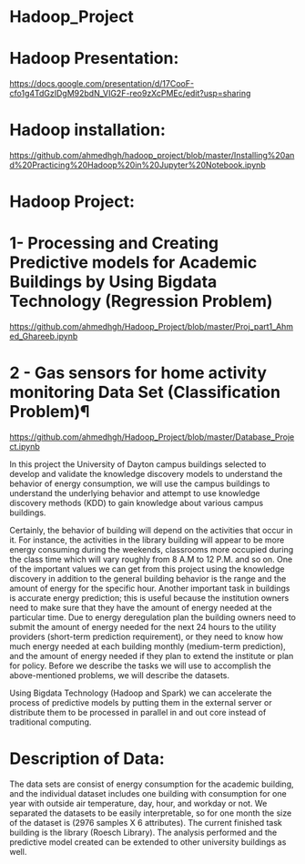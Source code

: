 # Hadoop_Project

# Hadoop Presentation:

https://docs.google.com/presentation/d/17CooF-cfo1g4TdGzIDgM92bdN_VIG2F-reo9zXcPMEc/edit?usp=sharing

# Hadoop installation:
https://github.com/ahmedhgh/hadoop_project/blob/master/Installing%20and%20Practicing%20Hadoop%20in%20Jupyter%20Notebook.ipynb

# Hadoop Project: 
# 1- Processing and Creating Predictive models for Academic Buildings by Using Bigdata Technology (Regression Problem)
https://github.com/ahmedhgh/Hadoop_Project/blob/master/Proj_part1_Ahmed_Ghareeb.ipynb

# 2 - Gas sensors for home activity monitoring Data Set (Classification Problem)¶
https://github.com/ahmedhgh/Hadoop_Project/blob/master/Database_Project.ipynb

In this project the University of Dayton campus buildings selected to develop and validate the knowledge
discovery models to understand the behavior of energy consumption, we will use the campus buildings to
understand the underlying behavior and attempt to use knowledge discovery methods (KDD) to gain
knowledge about various campus buildings.

Certainly, the behavior of building will depend on the activities that occur in it. For instance, the activities
in the library building will appear to be more energy consuming during the weekends, classrooms more
occupied during the class time which will vary roughly from 8 A.M to 12 P.M. and so on.
One of the important values we can get from this project using the knowledge discovery in addition to the
general building behavior is the range and the amount of energy for the specific hour.
Another important task in buildings is accurate energy prediction; this is useful because the institution
owners need to make sure that they have the amount of energy needed at the particular time. Due to
energy deregulation plan the building owners need to submit the amount of energy needed for the next 24
hours to the utility providers (short-term prediction requirement), or they need to know how much energy
needed at each building monthly (medium-term prediction), and the amount of energy needed if they plan
to extend the institute or plan for policy.
Before we describe the tasks we will use to accomplish the above-mentioned problems, we will describe
the datasets.

Using Bigdata Technology (Hadoop and Spark) we can accelerate the process of predictive models by putting them in the external server or distribute them to be processed in parallel in and out core instead of traditional computing.

# Description of Data:
The data sets are consist of energy consumption for the academic building, and the individual dataset
includes one building with consumption for one year with outside air temperature, day, hour, and
workday or not. We separated the datasets to be easily interpretable, so for one month the size of the
dataset is (2976 samples X 6 attributes). The current finished task building is the library (Roesch Library).
The analysis performed and the predictive model created can be extended to other university buildings as
well.
